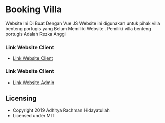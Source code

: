 # Booking Villa

Website Ini Di Buat Dengan Vue JS Website ini digunakan untuk pihak villa benteng portugis yang Belum Memiliki Website
. Pemiliki villa benteng portugis Adalah Rezka Anggi

### Link Website Client
- [Link Website Client](https://benteng-portugis.web.app/)

### Link Website Client

- [Link Website Admin](https://admin-rizka.web.app)


## Licensing

- Copyright 2019 Adhitya Rachman Hidayatullah
- Licensed under MIT

